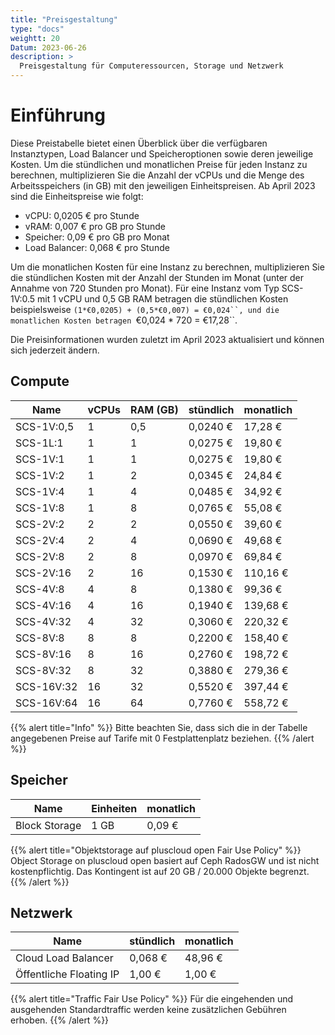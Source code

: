 ```yaml
---
title: "Preisgestaltung"
type: "docs"
weightt: 20
Datum: 2023-06-26
description: >
  Preisgestaltung für Computeressourcen, Storage und Netzwerk
---
```


# Einführung

Diese Preistabelle bietet einen Überblick über die verfügbaren Instanztypen, Load Balancer und Speicheroptionen sowie deren jeweilige Kosten. Um die stündlichen und monatlichen Preise für jeden Instanz zu berechnen, multiplizieren Sie die Anzahl der vCPUs und die Menge des Arbeitsspeichers (in GB) mit den jeweiligen Einheitspreisen. Ab April 2023 sind die Einheitspreise wie folgt:

* vCPU: 0,0205 € pro Stunde
* vRAM: 0,007 € pro GB pro Stunde
* Speicher: 0,09 € pro GB pro Monat
* Load Balancer: 0,068 € pro Stunde

Um die monatlichen Kosten für eine Instanz zu berechnen, multiplizieren Sie die stündlichen Kosten mit der Anzahl der Stunden im Monat (unter der Annahme von 720 Stunden pro Monat). Für eine Instanz vom Typ SCS-1V:0.5 mit 1 vCPU und 0,5 GB RAM betragen die stündlichen Kosten beispielsweise ```(1*€0,0205) + (0,5*€0,007) = €0,024``, und die monatlichen Kosten betragen ```€0,024 * 720 = €17,28``.

Die Preisinformationen wurden zuletzt im April 2023 aktualisiert und können sich jederzeit ändern.

## Compute

| Name       | vCPUs | RAM (GB) | stündlich | monatlich |
|------------|-------|----------|-----------|-----------|
| SCS-1V:0,5 | 1     | 0,5      | 0,0240 €  | 17,28 €   |
| SCS-1L:1   | 1     | 1        | 0,0275 €  | 19,80 €   |
| SCS-1V:1   | 1     | 1        | 0,0275 €  | 19,80 €   |
| SCS-1V:2   | 1     | 2        | 0,0345 €  | 24,84 €   |
| SCS-1V:4   | 1     | 4        | 0,0485 €  | 34,92 €   |
| SCS-1V:8   | 1     | 8        | 0,0765 €  | 55,08 €   |
| SCS-2V:2   | 2     | 2        | 0,0550 €  | 39,60 €   |
| SCS-2V:4   | 2     | 4        | 0,0690 €  | 49,68 €   |
| SCS-2V:8   | 2     | 8        | 0,0970 €  | 69,84 €   |
| SCS-2V:16  | 2     | 16       | 0,1530 €  | 110,16 €  |
| SCS-4V:8   | 4     | 8        | 0,1380 €  | 99,36 €   |
| SCS-4V:16  | 4     | 16       | 0,1940 €  | 139,68 €  |
| SCS-4V:32  | 4     | 32       | 0,3060 €  | 220,32 €  |
| SCS-8V:8   | 8     | 8        | 0,2200 €  | 158,40 €  |
| SCS-8V:16  | 8     | 16       | 0,2760 €  | 198,72 €  |
| SCS-8V:32  | 8     | 32       | 0,3880 €  | 279,36 €  |
| SCS-16V:32 | 16    | 32       | 0,5520 €  | 397,44 €  |
| SCS-16V:64 | 16    | 64       | 0,7760 €  | 558,72 €  |

{{% alert title="Info" %}}
Bitte beachten Sie, dass sich die in der Tabelle angegebenen Preise auf Tarife mit 0 Festplattenplatz beziehen.
{{% /alert %}}

## Speicher

| Name          | Einheiten | monatlich |
|---------------|-----------|-----------|
| Block Storage | 1 GB      | 0,09 €    |

{{% alert title="Objektstorage auf pluscloud open Fair Use Policy" %}}
Object Storage on pluscloud open basiert auf Ceph RadosGW und ist nicht kostenpflichtig. Das Kontingent ist auf 20 GB / 20.000 Objekte begrenzt.
{{% /alert %}}

## Netzwerk

| Name                    | stündlich  | monatlich |
| ------------------------| -----------| ----------|
| Cloud Load Balancer     | 0,068 €    | 48,96 €   |
| Öffentliche Floating IP | 1,00 €     | 1,00 €    |

{{% alert title="Traffic Fair Use Policy" %}}
Für die eingehenden und ausgehenden Standardtraffic werden keine zusätzlichen Gebühren erhoben.
{{% /alert %}}

